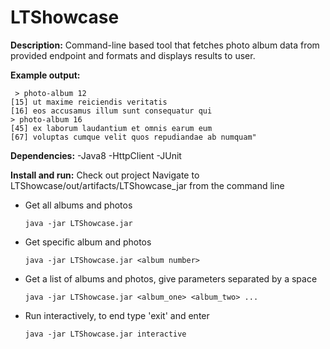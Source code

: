 # LTShowcase

<b>Description:</b>
Command-line based tool that fetches photo album data from provided endpoint and formats and displays results to user.

<b>Example output:</b>
```
 > photo-album 12
[15] ut maxime reiciendis veritatis
[16] eos accusamus illum sunt consequatur qui
> photo-album 16
[45] ex laborum laudantium et omnis earum eum
[67] voluptas cumque velit quos repudiandae ab numquam"
```

<b>Dependencies:</b>
  -Java8
  -HttpClient
  -JUnit 

<b>Install and run:</b>
  Check out project
  Navigate to LTShowcase/out/artifacts/LTShowcase_jar from the command line
  - Get all albums and photos
     ```
     java -jar LTShowcase.jar
     ```
  - Get specific album and photos
     ``` 
     java -jar LTShowcase.jar <album number>
     ```
  - Get a list of albums and photos, give parameters separated by a space 
     ```
     java -jar LTShowcase.jar <album_one> <album_two> ...
     ```
  - Run interactively, to end type 'exit' and enter
     ```
     java -jar LTShowcase.jar interactive
     ```
